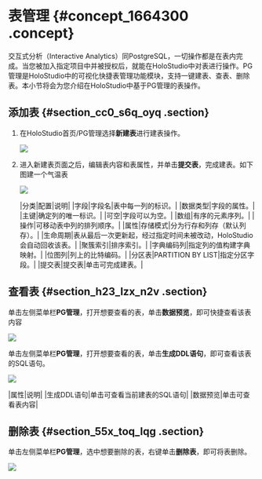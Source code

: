 # 表管理 {#concept_1664300 .concept}

交互式分析（Interactive Analytics）同PostgreSQL，一切操作都是在表内完成。当您被加入指定项目中并被授权后，就能在HoloStudio中对表进行操作。PG管理是HoloStudio中的可视化快捷表管理功能模块，支持一键建表、查表、删除表。本小节将会为您介绍在HoloStudio中基于PG管理的表操作。

## 添加表 {#section_cc0_s6q_oyq .section}

1.  在HoloStudio首页/PG管理选择**新建表**进行建表操作。

    ![](http://static-aliyun-doc.oss-cn-hangzhou.aliyuncs.com/assets/img/1501229/156716945157972_zh-CN.png)

2.  进入新建表页面之后，编辑表内容和表属性，并单击**提交表**，完成建表。如下图建一个气温表

    ![](http://static-aliyun-doc.oss-cn-hangzhou.aliyuncs.com/assets/img/1501229/156716945257975_zh-CN.png)

    |分类|配置|说明|
    |字段|字段名|表中每一列的标识。|
    |数据类型|字段的属性。|
    |主键|确定列的唯一标识。|
    |可空|字段可以为空。|
    |数组|有序的元素序列。|
    |操作|可移动表中列的排列顺序。|
    |属性|存储模式|分为行存和列存（默认列存）。|
    |生命周期|表从最后一次更新起，经过指定时间未被改动，HoloStudio会自动回收该表。|
    |聚簇索引|排序索引。|
    |字典编码列|指定列的值构建字典映射。|
    |位图列|列上的比特编码。|
    |分区表|PARTITION BY LIST|指定分区字段。|
    |提交表|提交表|单击可完成建表。|


## 查看表 {#section_h23_lzx_n2v .section}

单击左侧菜单栏**PG管理**，打开想要查看的表，单击**数据预览**，即可快捷查看该表内容

![](http://static-aliyun-doc.oss-cn-hangzhou.aliyuncs.com/assets/img/1501229/156716945257985_zh-CN.png)

单击左侧菜单栏**PG管理**，打开想要查看的表，单击**生成DDL语句**，即可查看该表的SQL语句。

![](http://static-aliyun-doc.oss-cn-hangzhou.aliyuncs.com/assets/img/1501229/156716945257986_zh-CN.png)

|属性|说明|
|生成DDL语句|单击可查看当前建表的SQL语句|
|数据预览|单击可查看表内容|

## 删除表 {#section_55x_toq_lqg .section}

单击左侧菜单栏**PG管理**，选中想要删除的表，右键单击**删除表**，即可将表删除。

![](http://static-aliyun-doc.oss-cn-hangzhou.aliyuncs.com/assets/img/1501229/156716945257979_zh-CN.png)

